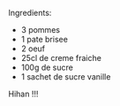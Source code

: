 Ingredients:
* 3 pommes
* 1 pate brisee
* 2 oeuf
* 25cl de creme fraiche
* 100g de sucre
* 1 sachet de sucre vanille

Hihan !!!